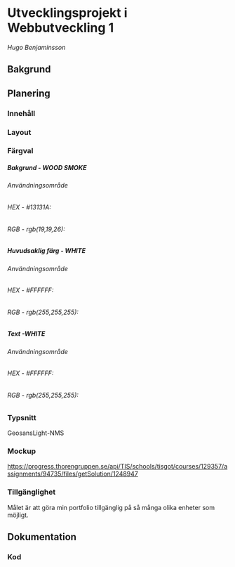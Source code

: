 # Utvecklingsprojekt i Webbutveckling 1
*Hugo Benjaminsson*

## Bakgrund

## Planering
### Innehåll
### Layout
### Färgval

##### Bakgrund - WOOD SMOKE
###### Användningsområde
###### HEX - #13131A:

###### RGB - rgb(19,19,26):

##### Huvudsaklig färg - WHITE
###### Användningsområde
###### HEX - #FFFFFF: 

###### RGB - rgb(255,255,255): 

##### Text -WHITE
###### Användningsområde
###### HEX - #FFFFFF:

###### RGB - rgb(255,255,255):

### Typsnitt
GeosansLight-NMS 
### Mockup
https://progress.thorengruppen.se/api/TIS/schools/tisgot/courses/129357/assignments/94735/files/getSolution/1248947
### Tillgänglighet
Målet är att göra min portfolio tillgänglig på så många olika enheter som möjligt.
## Dokumentation
### Kod
